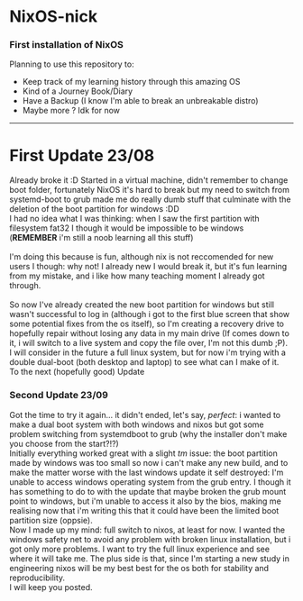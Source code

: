 # NixOS-nick

### First installation of NixOS 

Planning to use this repository to:
- Keep track of my learning history through this amazing OS
- Kind of a Journey Book/Diary
- Have a Backup (I know I'm able to break an unbreakable distro)
- Maybe more ? Idk for now

<hr>

# First Update 23/08
Already broke it :D
Started in a virtual machine, didn't remember to change boot folder, fortunately NixOS it's hard to break but my need to switch from systemd-boot to grub made me do really dumb stuff that culminate with the deletion of the boot partition for windows :DD <br>
I had no idea what I was thinking: when I saw the first partition with filesystem fat32 I though it would be impossible to be windows <br>
(**REMEMBER** i'm still a noob learning all this stuff)<br>
<br>
I'm doing this because is fun, although nix is not reccomended for new users I though: why not! I already new I would break it, but it's fun learning from my mistake, and i like how many teaching moment I already got through.<br>
<br>
So now I've already created the new boot partition for windows but still wasn't successful to log in (although i got to the first blue screen that show some potential fixes from the os itself), so I'm creating a recovery drive to hopefully repair without losing any data in my main drive (If comes down to it, i will switch to a live system and copy the file over, I'm not this dumb ;P).<br>
I will consider in the future a full linux system, but for now i'm trying with a double dual-boot (both desktop and laptop) to see what can I make of it.
<br>
To the next (hopefully good) Update

### Second Update 23/09
Got the time to try it again... it didn't ended, let's say, *perfect*: i wanted to make a dual boot system with both windows and nixos but got some problem switching from systemdboot to grub (why the installer don't make you choose from the start?!?)<br>
Initially everything worked great with a slight *tm* issue: the boot partition made by windows was too small so now i can't make any new build, and to make the matter worse with the last windows update it self destroyed: I'm unable to access windows operating system from the grub entry. I though it has something to do to with the update that maybe broken the grub mount point to windows, but i'm unable to access it also by the bios, making me realising now that i'm writing this that it could have been the limited boot partition size (oppsie).<br>
Now I made up my mind: full switch to nixos, at least for now. I wanted the windows safety net to avoid any problem with broken linux installation, but i got only more problems. I want to try the full linux experience and see where it will take me. The plus side is that, since I'm starting a new study in engineering nixos will be my best best for the os both for stability and reproducibility.<br>
I will keep you posted. 
